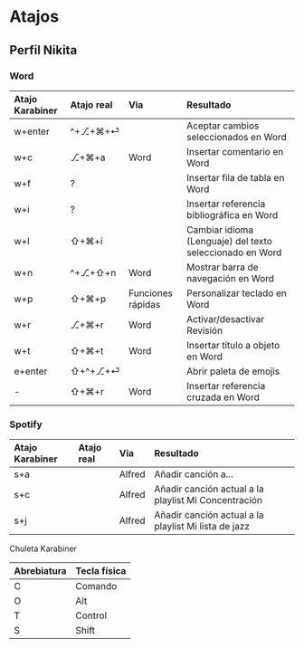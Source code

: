 # Atajos

## Perfil Nikita

### Word

| Atajo Karabiner | Atajo real | Via | Resultado |
| :--- | :--- | :--- | :--- |
| w+enter | ^+⎇+⌘+⏎ |  | Aceptar cambios seleccionados en Word |
| w+c | ⎇+⌘+a | Word | Insertar comentario en Word |
| w+f | ? |  | Insertar fila de tabla en Word |
| w+i | ? |  | Insertar referencia bibliográfica en Word |
| w+l | ⇧+⌘+i |  | Cambiar idioma \(Lenguaje\) del texto seleccionado en Word |
| w+n | ^+⎇+⇧+n | Word | Mostrar barra de navegación en Word |
| w+p | ⇧+⌘+p | Funciones rápidas | Personalizar teclado en Word |
| w+r | ⎇+⌘+r | Word | Activar/desactivar Revisión |
| w+t | ⇧+⌘+t | Word | Insertar título a objeto en Word |
| e+enter | ⇧+^+⎇+⏎ |  | Abrir paleta de emojis |
| - | ⇧+⌘+r | Word | Insertar referencia cruzada en Word |

### Spotify

| Atajo Karabiner | Atajo real | Via | Resultado |
| :--- | :--- | :--- | :--- |
| s+a |  | Alfred | Añadir canción a... |
| s+c |  | Alfred | Añadir canción actual a la playlist Mi Concentración |
| s+j |  | Alfred | Añadir canción actual a la playlist Mi lista de jazz |

Chuleta Karabiner

| Abrebiatura | Tecla física |
| :--- | :--- |
| C | Comando |
| O | Alt |
| T | Control |
| S | Shift |

